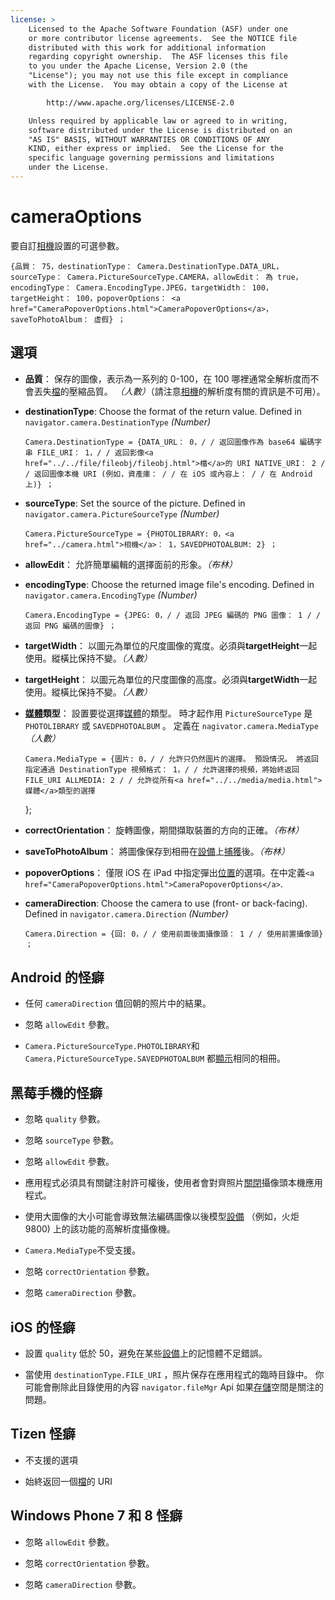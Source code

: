 ```yaml
---
license: >
    Licensed to the Apache Software Foundation (ASF) under one
    or more contributor license agreements.  See the NOTICE file
    distributed with this work for additional information
    regarding copyright ownership.  The ASF licenses this file
    to you under the Apache License, Version 2.0 (the
    "License"); you may not use this file except in compliance
    with the License.  You may obtain a copy of the License at

        http://www.apache.org/licenses/LICENSE-2.0

    Unless required by applicable law or agreed to in writing,
    software distributed under the License is distributed on an
    "AS IS" BASIS, WITHOUT WARRANTIES OR CONDITIONS OF ANY
    KIND, either express or implied.  See the License for the
    specific language governing permissions and limitations
    under the License.
---
```


# cameraOptions

要自訂<a href="../camera.html">相機</a>設置的可選參數。

    {品質： 75，destinationType： Camera.DestinationType.DATA_URL，sourceType： Camera.PictureSourceType.CAMERA，allowEdit： 為 true，encodingType： Camera.EncodingType.JPEG，targetWidth： 100，targetHeight： 100，popoverOptions： <a href="CameraPopoverOptions.html">CameraPopoverOptions</a>，saveToPhotoAlbum： 虛假} ；
    

## 選項

*   **品質**： 保存的圖像，表示為一系列的 0-100，在 100 哪裡通常全解析度而不會丟失<a href="../../file/fileobj/fileobj.html">檔</a>的壓縮品質。 *（人數）*（請注意<a href="../camera.html">相機</a>的解析度有關的資訊是不可用）。

*   **destinationType**: Choose the format of the return value. Defined in `navigator.camera.DestinationType` *(Number)*
    
        Camera.DestinationType = {DATA_URL： 0，/ / 返回圖像作為 base64 編碼字串 FILE_URI： 1，/ / 返回影像<a href="../../file/fileobj/fileobj.html">檔</a>的 URI NATIVE_URI： 2 / / 返回圖像本機 URI (例如，資產庫： / / 在 iOS 或內容上： / / 在 Android 上)} ；
        

*   **sourceType**: Set the source of the picture. Defined in `navigator.camera.PictureSourceType` *(Number)*
    
        Camera.PictureSourceType = {PHOTOLIBRARY: 0，<a href="../camera.html">相機</a>： 1，SAVEDPHOTOALBUM: 2} ；
        

*   **allowEdit**： 允許簡單編輯的選擇面前的形象。*（布林）*

*   **encodingType**: Choose the returned image file's encoding. Defined in `navigator.camera.EncodingType` *(Number)*
    
        Camera.EncodingType = {JPEG: 0，/ / 返回 JPEG 編碼的 PNG 圖像： 1 / / 返回 PNG 編碼的圖像} ；
        

*   **targetWidth**： 以圖元為單位的尺度圖像的寬度。必須與**targetHeight**一起使用。縱橫比保持不變。*（人數）*

*   **targetHeight**： 以圖元為單位的尺度圖像的高度。必須與**targetWidth**一起使用。縱橫比保持不變。*（人數）*

*   **<a href="../../media/media.html">媒體</a>類型**： 設置要從選擇<a href="../../media/media.html">媒體</a>的類型。 時才起作用 `PictureSourceType` 是 `PHOTOLIBRARY` 或 `SAVEDPHOTOALBUM` 。 定義在 `nagivator.camera.MediaType` *（人數）* 
    
        Camera.MediaType = {圖片: 0，/ / 允許只仍然圖片的選擇。 預設情況。 將返回指定通過 DestinationType 視頻格式： 1，/ / 允許選擇的視頻，將始終返回 FILE_URI ALLMEDIA: 2 / / 允許從所有<a href="../../media/media.html">媒體</a>類型的選擇
        
    
    };

*   **correctOrientation**： 旋轉圖像，期間擷取裝置的方向的正確。*（布林）*

*   **saveToPhotoAlbum**： 將圖像保存到相冊在<a href="../../device/device.html">設備</a>上<a href="../../media/capture/capture.html">捕獲</a>後。*（布林）*

*   **popoverOptions**： 僅限 iOS 在 iPad 中指定彈出<a href="../../geolocation/Position/position.html">位置</a>的選項。在中定義`<a href="CameraPopoverOptions.html">CameraPopoverOptions</a>`.

*   **cameraDirection**: Choose the camera to use (front- or back-facing). Defined in `navigator.camera.Direction` *(Number)*
    
        Camera.Direction = {回: 0，/ / 使用前面後面攝像頭： 1 / / 使用前置攝像頭} ；
        

## Android 的怪癖

*   任何 `cameraDirection` 值回朝的照片中的結果。

*   忽略 `allowEdit` 參數。

*   `Camera.PictureSourceType.PHOTOLIBRARY`和 `Camera.PictureSourceType.SAVEDPHOTOALBUM` 都<a href="../../inappbrowser/inappbrowser.html">顯示</a>相同的相冊。

## 黑莓手機的怪癖

*   忽略 `quality` 參數。

*   忽略 `sourceType` 參數。

*   忽略 `allowEdit` 參數。

*   應用程式必須具有關鍵注射許可權後，使用者會對齊照片<a href="../../inappbrowser/inappbrowser.html">關閉</a>攝像頭本機應用程式。

*   使用大圖像的大小可能會導致無法編碼圖像以後模型<a href="../../device/device.html">設備</a> （例如，火炬 9800) 上的該功能的高解析度攝像機。

*   `Camera.MediaType`不受支援。

*   忽略 `correctOrientation` 參數。

*   忽略 `cameraDirection` 參數。

## iOS 的怪癖

*   設置 `quality` 低於 50，避免在某些<a href="../../device/device.html">設備</a>上的記憶體不足錯誤。

*   當使用 `destinationType.FILE_URI` ，照片保存在應用程式的臨時目錄中。 你可能會刪除此目錄使用的內容 `navigator.fileMgr` Api 如果<a href="../../storage/storage.html">存儲</a>空間是關注的問題。

## Tizen 怪癖

*   不支援的選項

*   始終返回一個<a href="../../file/fileobj/fileobj.html">檔</a>的 URI

## Windows Phone 7 和 8 怪癖

*   忽略 `allowEdit` 參數。

*   忽略 `correctOrientation` 參數。

*   忽略 `cameraDirection` 參數。